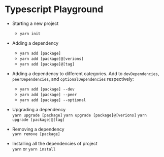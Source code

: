 # Typescript Playground

- Starting a new project<br>
    - `yarn init`

- Adding a dependency<br>
    - `yarn add [package]`
    - `yarn add [package]@[verions]`
    - `yarn add [package]@[tag]`

- Adding a dependency to different categories. Add to `devDependencies`, `peerDependencies`, and `optionalDependencies` respectively:<br>
    - `yarn add [package] --dev`
    - `yarn add [package] --peer`
    - `yarn add [package] --optional`

- Upgrading a dependency<br>
`yarn upgrade [package]`
`yarn upgrade [package]@[verions]`
`yarn upgrade [package]@[tag]`

- Removing a dependency<br>
`yarn remove [package]`

- Installing all the dependencies of project<br>
`yarn` or `yarn install`

